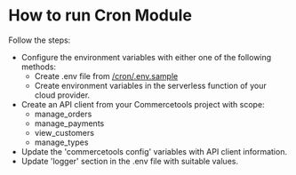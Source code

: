 # How to run Cron Module

Follow the steps:

- Configure the environment variables with either one of the following methods:
  - Create .env file from [/cron/.env.sample](/cron/.env.sample)
  - Create environment variables in the serverless function of your cloud provider.
- Create an API client from your Commercetools project with scope:
  - manage_orders
  - manage_payments
  - view_customers
  - manage_types
- Update the 'commercetools config' variables with API client information.
- Update 'logger' section in the .env file with suitable values.
